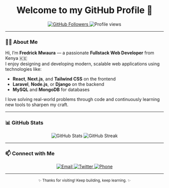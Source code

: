 <h1 align="center">Welcome to my GitHub Profile 👋</h1>

<p align="center">
  <a href="https://github.com/fredrick-mwaura">
    <img src="https://img.shields.io/github/followers/fredrick-mwaura?label=Followers&style=social" alt="GitHub Followers" />
  </a>
  <img src="https://komarev.com/ghpvc/?username=fredrick-mwaura&label=Profile%20views&color=0e75b6&style=flat" alt="Profile views" />
</p>

---

### 👨‍💻 About Me

Hi, I’m **Fredrick Mwaura** — a passionate **Fullstack Web Developer** from Kenya 🇰🇪  
I enjoy designing and developing modern, scalable web applications using technologies like:
- **React**, **Next.js**, and **Tailwind CSS** on the frontend  
- **Laravel**, **Node.js**, or **Django** on the backend  
- **MySQL** and **MongoDB** for databases  

I love solving real-world problems through code and continuously learning new tools to sharpen my craft.

---

### 📊 GitHub Stats

<div align="center">
  <img src="https://github-readme-stats.vercel.app/api?username=fredrick-mwaura&show_icons=true&theme=radical" alt="GitHub Stats" />  
  <img src="https://github-readme-streak-stats.herokuapp.com/?user=fredrick-mwaura&theme=radical" alt="GitHub Streak" />
</div>

---

### 📫 Connect with Me

<p align="center">
  <a href="mailto:fredrickmwaura691@gmail.com">
    <img src="https://img.shields.io/badge/Email-D14836?style=for-the-badge&logo=gmail&logoColor=white" alt="Email" />
  </a>
  <a href="https://x.com/ed_mern">
    <img src="https://img.shields.io/badge/Twitter-1DA1F2?style=for-the-badge&logo=twitter&logoColor=white" alt="Twitter" />
  </a>
  <a href="tel:+254792542168">
    <img src="https://img.shields.io/badge/Phone-34b7f1?style=for-the-badge&logo=phone&logoColor=white" alt="Phone" />
  </a>
</p>

---

<div align="center">
  <sub>✨ Thanks for visiting! Keep building, keep learning. ✨</sub>
</div>

<!---
fredrick-mwaura/fredrick-mwaura is a ✨ special ✨ repository because its `README.md` (this file) appears on your GitHub profile.
You can click the Preview link to take a look at your changes.
--->
